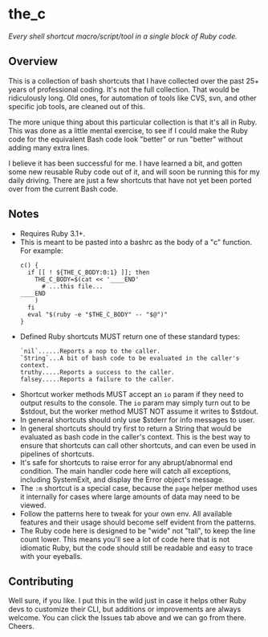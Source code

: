 # the_c

_Every shell shortcut macro/script/tool in a single block of Ruby code._

## Overview

This is a collection of bash shortcuts that I have collected over the past 25+ years of professional coding. It's not the full collection. That would be ridiculously long. Old ones, for automation of tools like CVS, svn, and other specific job tools, are cleaned out of this.

The more unique thing about this particular collection is that it's all in Ruby. This was done as a little mental exercise, to see if I could make the Ruby code for the equivalent Bash code look "better" or run "better" without adding many extra lines.

I believe it has been successful for me. I have learned a bit, and gotten some new reusable Ruby code out of it, and will soon be running this for my daily driving. There are just a few shortcuts that have not yet been ported over from the current Bash code.

## Notes

- Requires Ruby 3.1+.
- This is meant to be pasted into a bashrc as the body of a "c" function.<br>
  For example:
    ```shell
    c() {
      if [[ ! ${THE_C_BODY:0:1} ]]; then
        THE_C_BODY=$(cat << '____END'
          # ...this file...
    ____END
        )
      fi
      eval "$(ruby -e "$THE_C_BODY" -- "$@")"
    }
    ```
- Defined Ruby shortcuts MUST return one of these standard types:
    ```text
    `nil`......Reports a nop to the caller.
    `String`...A bit of bash code to be evaluated in the caller's context.
    truthy.....Reports a success to the caller.
    falsey.....Reports a failure to the caller.
    ```
- Shortcut worker methods MUST accept an `io` param if they need to output
  results to the console. The `io` param may simply turn out to be
  $stdout, but the worker method MUST NOT assume it writes to $stdout.
- In general shortcuts should only use $stderr for info messages to user.
- In general shortcuts should try first to return a String that would be
  evaluated as bash code in the caller's context. This is the best way to
  ensure that shortcuts can call other shortcuts, and can even be used in
  pipelines of shortcuts.
- It's safe for shortcuts to raise error for any abrupt/abnormal end
  condition. The main handler code here will catch all exceptions,
  including SystemExit, and display the Error object's message.
- The `:m` shortcut is a special case, because the `page` helper method
  uses it internally for cases where large amounts of data may need to be
  viewed.
- Follow the patterns here to tweak for your own env. All available
  features and their usage should become self evident from the patterns.
- The Ruby code here is designed to be "wide" not "tall", to keep the
  line count lower. This means you'll see a lot of code here that is not
  idiomatic Ruby, but the code should still be readable and easy to trace
  with your eyeballs.

## Contributing

Well sure, if you like. I put this in the wild just in case it helps other Ruby devs to customize their CLI, but additions or improvements are always welcome. You can click the Issues tab above and we can go from there. Cheers.
